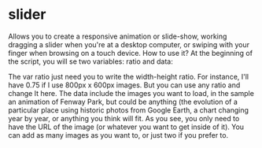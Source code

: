 slider
======

Allows you to create a responsive animation or slide-show, working dragging a slider when you're at a desktop computer, or swiping with your finger when browsing on a touch device.
How to use it?
At the beginning of the script, you will se two variables: ratio and data:

The var ratio just need you to write the width-height ratio. For instance, I'll have 0.75 if I use 800px x 600px images. But you can use any ratio and change It here.
The data include the images you want to load, in the sample an animation of Fenway Park, but could be anything (the evolution of a particular place using historic photos from Google Earth, a chart changing year by year, or anything you think will fit. As you see, you only need to have the URL of the image (or whatever you want to get inside of it). You can add as many images as you want to, or just two if you prefer to.
